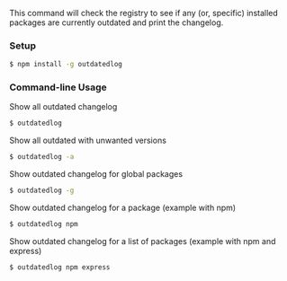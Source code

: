 This command will check the registry to see if any (or, specific) installed packages are currently outdated and print the changelog.

### Setup
```sh
$ npm install -g outdatedlog
```
### Command-line Usage

Show all outdated changelog
```sh
$ outdatedlog
```

Show all outdated with unwanted versions
```sh
$ outdatedlog -a
```

Show outdated changelog for global packages
```sh
$ outdatedlog -g
```

Show outdated changelog for a package (example with npm)
```sh
$ outdatedlog npm
```

Show outdated changelog for a list of packages (example with npm and express)
```sh
$ outdatedlog npm express
```